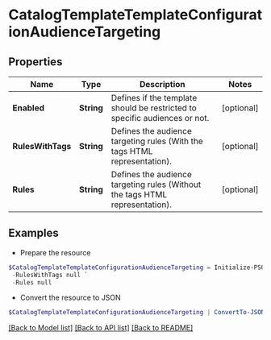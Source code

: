 # CatalogTemplateTemplateConfigurationAudienceTargeting
## Properties

Name | Type | Description | Notes
------------ | ------------- | ------------- | -------------
**Enabled** | **String** | Defines if the template should be restricted to specific audiences or not. | [optional] 
**RulesWithTags** | **String** | Defines the audience targeting rules (With the tags HTML representation). | [optional] 
**Rules** | **String** | Defines the audience targeting rules (Without the tags HTML representation). | [optional] 

## Examples

- Prepare the resource
```powershell
$CatalogTemplateTemplateConfigurationAudienceTargeting = Initialize-PSOpenAPIToolsCatalogTemplateTemplateConfigurationAudienceTargeting  -Enabled null `
 -RulesWithTags null `
 -Rules null
```

- Convert the resource to JSON
```powershell
$CatalogTemplateTemplateConfigurationAudienceTargeting | ConvertTo-JSON
```

[[Back to Model list]](../README.md#documentation-for-models) [[Back to API list]](../README.md#documentation-for-api-endpoints) [[Back to README]](../README.md)

